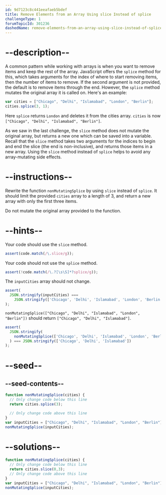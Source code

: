 ```yaml
---
id: 9d7123c8c441eeafaeb5bdef
title: Remove Elements from an Array Using slice Instead of splice
challengeType: 1
forumTopicId: 301236
dashedName: remove-elements-from-an-array-using-slice-instead-of-splice
---
```


# --description--

A common pattern while working with arrays is when you want to remove items and keep the rest of the array. JavaScript offers the `splice` method for this, which takes arguments for the index of where to start removing items, then the number of items to remove. If the second argument is not provided, the default is to remove items through the end. However, the `splice` method mutates the original array it is called on. Here's an example:

```js
var cities = ["Chicago", "Delhi", "Islamabad", "London", "Berlin"];
cities.splice(3, 1);
```

Here `splice` returns `London` and deletes it from the cities array. `cities` is now `["Chicago", "Delhi", "Islamabad", "Berlin"]`.

As we saw in the last challenge, the `slice` method does not mutate the original array, but returns a new one which can be saved into a variable. Recall that the `slice` method takes two arguments for the indices to begin and end the slice (the end is non-inclusive), and returns those items in a new array. Using the `slice` method instead of `splice` helps to avoid any array-mutating side effects.

# --instructions--

Rewrite the function `nonMutatingSplice` by using `slice` instead of `splice`. It should limit the provided `cities` array to a length of 3, and return a new array with only the first three items.

Do not mutate the original array provided to the function.

# --hints--

Your code should use the `slice` method.

```js
assert(code.match(/\.slice/g));
```

Your code should not use the `splice` method.

```js
assert(!code.match(/\.?[\s\S]*?splice/g));
```

The `inputCities` array should not change.

```js
assert(
  JSON.stringify(inputCities) ===
    JSON.stringify(['Chicago', 'Delhi', 'Islamabad', 'London', 'Berlin'])
);
```

`nonMutatingSplice(["Chicago", "Delhi", "Islamabad", "London", "Berlin"])` should return `["Chicago", "Delhi", "Islamabad"]`.

```js
assert(
  JSON.stringify(
    nonMutatingSplice(['Chicago', 'Delhi', 'Islamabad', 'London', 'Berlin'])
  ) === JSON.stringify(['Chicago', 'Delhi', 'Islamabad'])
);
```

# --seed--

## --seed-contents--

```js
function nonMutatingSplice(cities) {
  // Only change code below this line
  return cities.splice(3);

  // Only change code above this line
}
var inputCities = ["Chicago", "Delhi", "Islamabad", "London", "Berlin"];
nonMutatingSplice(inputCities);
```

# --solutions--

```js
function nonMutatingSplice(cities) {
  // Only change code below this line
  return cities.slice(0,3);
  // Only change code above this line
}
var inputCities = ["Chicago", "Delhi", "Islamabad", "London", "Berlin"];
nonMutatingSplice(inputCities);
```
